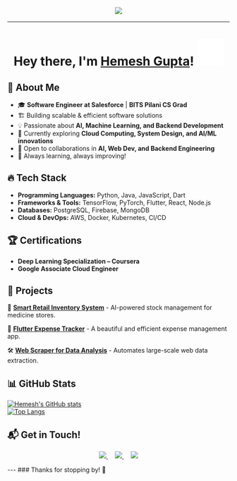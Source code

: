 <p align="center">
  <img src="https://miro.medium.com/max/2048/1*OohqW5DGh9CQS4hLY5FXzA.png" height="230"/>
</p>
<hr>
<h1 align="center">Hey there, I'm <a href="https://github.com/hgpt185">Hemesh Gupta</a>! <img src="https://github.com/Kathryn-Jie/Kathryn-Jie/blob/main/wave.gif" width="60px"/></h1>

## 🚀 About Me
- 🎓 **Software Engineer at Salesforce** | **BITS Pilani CS Grad**
- 🏗️ Building scalable & efficient software solutions
- 💡 Passionate about **AI, Machine Learning, and Backend Development**
- 🌱 Currently exploring **Cloud Computing, System Design, and AI/ML innovations**
- 🤝 Open to collaborations in **AI, Web Dev, and Backend Engineering**
- 🎯 Always learning, always improving!

## 🔥 Tech Stack
- **Programming Languages:** Python, Java, JavaScript, Dart
- **Frameworks & Tools:** TensorFlow, PyTorch, Flutter, React, Node.js
- **Databases:** PostgreSQL, Firebase, MongoDB
- **Cloud & DevOps:** AWS, Docker, Kubernetes, CI/CD

## 🏆 Certifications
- **Deep Learning Specialization – Coursera**
- **Google Associate Cloud Engineer**

## 📂 Projects
🚀 **[Smart Retail Inventory System](#)** - AI-powered stock management for medicine stores.

📱 **[Flutter Expense Tracker](#)** - A beautiful and efficient expense management app.

🛠 **[Web Scraper for Data Analysis](#)** - Automates large-scale web data extraction.

## 📊 GitHub Stats
[![Hemesh's GitHub stats](https://github-readme-stats.vercel.app/api?username=hgpt185&show_icons=true&theme=merko)](https://github.com/hgpt185/github-readme-stats)  
[![Top Langs](https://github-readme-stats.vercel.app/api/top-langs/?username=hgpt185&layout=compact&theme=merko)](https://github.com/hgpt185/github-readme-stats)

## 📬 Get in Touch!
<p align="center">
  <a href="https://www.linkedin.com/in/hgpt185" target="blank">
    <img src="https://img.shields.io/badge/LinkedIn-Hemesh%20Gupta-0077B5?style=for-the-badge&logo=linkedin&logoColor=white" />
  </a>
  &nbsp;&nbsp;&nbsp;
  <a href="mailto:hgpt185@gmail.com" target="blank">
    <img src="https://img.shields.io/badge/Gmail-hgpt185@gmail.com-D14836?style=for-the-badge&logo=gmail&logoColor=white" />
  </a>
  &nbsp;&nbsp;&nbsp;
  <a href="https://github.com/hgpt185" target="blank">
    <img src="https://img.shields.io/badge/GitHub-hgpt185-100000?style=for-the-badge&logo=github&logoColor=white" />
  </a>
</p>
---
### Thanks for stopping by! 🚀
